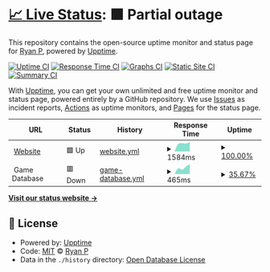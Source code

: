 # [📈 Live Status](https://demo.upptime.js.org): <!--live status--> **🟧 Partial outage**

This repository contains the open-source uptime monitor and status page for [Ryan P](https://demo.upptime.js.org), powered by [Upptime](https://github.com/upptime/upptime).

[![Uptime CI](https://github.com/mifd670/GeorgetownStatus/workflows/Uptime%20CI/badge.svg)](https://github.com/mifd670/GeorgetownStatus/actions?query=workflow%3A%22Uptime+CI%22)
[![Response Time CI](https://github.com/mifd670/GeorgetownStatus/workflows/Response%20Time%20CI/badge.svg)](https://github.com/mifd670/GeorgetownStatus/actions?query=workflow%3A%22Response+Time+CI%22)
[![Graphs CI](https://github.com/mifd670/GeorgetownStatus/workflows/Graphs%20CI/badge.svg)](https://github.com/mifd670/GeorgetownStatus/actions?query=workflow%3A%22Graphs+CI%22)
[![Static Site CI](https://github.com/mifd670/GeorgetownStatus/workflows/Static%20Site%20CI/badge.svg)](https://github.com/mifd670/GeorgetownStatus/actions?query=workflow%3A%22Static+Site+CI%22)
[![Summary CI](https://github.com/mifd670/GeorgetownStatus/workflows/Summary%20CI/badge.svg)](https://github.com/mifd670/GeorgetownStatus/actions?query=workflow%3A%22Summary+CI%22)

With [Upptime](https://upptime.js.org), you can get your own unlimited and free uptime monitor and status page, powered entirely by a GitHub repository. We use [Issues](https://github.com/mifd670/GeorgetownStatus/issues) as incident reports, [Actions](https://github.com/mifd670/GeorgetownStatus/actions) as uptime monitors, and [Pages](https://demo.upptime.js.org) for the status page.

<!--start: status pages-->
<!-- This summary is generated by Upptime (https://github.com/upptime/upptime) -->
<!-- Do not edit this manually, your changes will be overwritten -->
<!-- prettier-ignore -->
| URL | Status | History | Response Time | Uptime |
| --- | ------ | ------- | ------------- | ------ |
| <img alt="" src="https://icons.duckduckgo.com/ip3/playgeorge.town.ico" height="13"> [Website](https://playgeorge.town) | 🟩 Up | [website.yml](https://github.com/MIFD670/GeorgetownStatus/commits/HEAD/history/website.yml) | <details><summary><img alt="Response time graph" src="./graphs/website/response-time-week.png" height="20"> 1584ms</summary><br><a href="https://status.playgeorge.town/history/website"><img alt="Response time 1584" src="https://img.shields.io/endpoint?url=https%3A%2F%2Fraw.githubusercontent.com%2FMIFD670%2FGeorgetownStatus%2FHEAD%2Fapi%2Fwebsite%2Fresponse-time.json"></a><br><a href="https://status.playgeorge.town/history/website"><img alt="24-hour response time 1584" src="https://img.shields.io/endpoint?url=https%3A%2F%2Fraw.githubusercontent.com%2FMIFD670%2FGeorgetownStatus%2FHEAD%2Fapi%2Fwebsite%2Fresponse-time-day.json"></a><br><a href="https://status.playgeorge.town/history/website"><img alt="7-day response time 1584" src="https://img.shields.io/endpoint?url=https%3A%2F%2Fraw.githubusercontent.com%2FMIFD670%2FGeorgetownStatus%2FHEAD%2Fapi%2Fwebsite%2Fresponse-time-week.json"></a><br><a href="https://status.playgeorge.town/history/website"><img alt="30-day response time 1584" src="https://img.shields.io/endpoint?url=https%3A%2F%2Fraw.githubusercontent.com%2FMIFD670%2FGeorgetownStatus%2FHEAD%2Fapi%2Fwebsite%2Fresponse-time-month.json"></a><br><a href="https://status.playgeorge.town/history/website"><img alt="1-year response time 1584" src="https://img.shields.io/endpoint?url=https%3A%2F%2Fraw.githubusercontent.com%2FMIFD670%2FGeorgetownStatus%2FHEAD%2Fapi%2Fwebsite%2Fresponse-time-year.json"></a></details> | <details><summary><a href="https://status.playgeorge.town/history/website">100.00%</a></summary><a href="https://status.playgeorge.town/history/website"><img alt="All-time uptime 100.00%" src="https://img.shields.io/endpoint?url=https%3A%2F%2Fraw.githubusercontent.com%2FMIFD670%2FGeorgetownStatus%2FHEAD%2Fapi%2Fwebsite%2Fuptime.json"></a><br><a href="https://status.playgeorge.town/history/website"><img alt="24-hour uptime 100.00%" src="https://img.shields.io/endpoint?url=https%3A%2F%2Fraw.githubusercontent.com%2FMIFD670%2FGeorgetownStatus%2FHEAD%2Fapi%2Fwebsite%2Fuptime-day.json"></a><br><a href="https://status.playgeorge.town/history/website"><img alt="7-day uptime 100.00%" src="https://img.shields.io/endpoint?url=https%3A%2F%2Fraw.githubusercontent.com%2FMIFD670%2FGeorgetownStatus%2FHEAD%2Fapi%2Fwebsite%2Fuptime-week.json"></a><br><a href="https://status.playgeorge.town/history/website"><img alt="30-day uptime 100.00%" src="https://img.shields.io/endpoint?url=https%3A%2F%2Fraw.githubusercontent.com%2FMIFD670%2FGeorgetownStatus%2FHEAD%2Fapi%2Fwebsite%2Fuptime-month.json"></a><br><a href="https://status.playgeorge.town/history/website"><img alt="1-year uptime 100.00%" src="https://img.shields.io/endpoint?url=https%3A%2F%2Fraw.githubusercontent.com%2FMIFD670%2FGeorgetownStatus%2FHEAD%2Fapi%2Fwebsite%2Fuptime-year.json"></a></details>
| <img alt="" src="https://icons.duckduckgo.com/ip3/null.ico" height="13"> Game Database | 🟥 Down | [game-database.yml](https://github.com/MIFD670/GeorgetownStatus/commits/HEAD/history/game-database.yml) | <details><summary><img alt="Response time graph" src="./graphs/game-database/response-time-week.png" height="20"> 465ms</summary><br><a href="https://status.playgeorge.town/history/game-database"><img alt="Response time 465" src="https://img.shields.io/endpoint?url=https%3A%2F%2Fraw.githubusercontent.com%2FMIFD670%2FGeorgetownStatus%2FHEAD%2Fapi%2Fgame-database%2Fresponse-time.json"></a><br><a href="https://status.playgeorge.town/history/game-database"><img alt="24-hour response time 465" src="https://img.shields.io/endpoint?url=https%3A%2F%2Fraw.githubusercontent.com%2FMIFD670%2FGeorgetownStatus%2FHEAD%2Fapi%2Fgame-database%2Fresponse-time-day.json"></a><br><a href="https://status.playgeorge.town/history/game-database"><img alt="7-day response time 465" src="https://img.shields.io/endpoint?url=https%3A%2F%2Fraw.githubusercontent.com%2FMIFD670%2FGeorgetownStatus%2FHEAD%2Fapi%2Fgame-database%2Fresponse-time-week.json"></a><br><a href="https://status.playgeorge.town/history/game-database"><img alt="30-day response time 465" src="https://img.shields.io/endpoint?url=https%3A%2F%2Fraw.githubusercontent.com%2FMIFD670%2FGeorgetownStatus%2FHEAD%2Fapi%2Fgame-database%2Fresponse-time-month.json"></a><br><a href="https://status.playgeorge.town/history/game-database"><img alt="1-year response time 465" src="https://img.shields.io/endpoint?url=https%3A%2F%2Fraw.githubusercontent.com%2FMIFD670%2FGeorgetownStatus%2FHEAD%2Fapi%2Fgame-database%2Fresponse-time-year.json"></a></details> | <details><summary><a href="https://status.playgeorge.town/history/game-database">35.67%</a></summary><a href="https://status.playgeorge.town/history/game-database"><img alt="All-time uptime 35.67%" src="https://img.shields.io/endpoint?url=https%3A%2F%2Fraw.githubusercontent.com%2FMIFD670%2FGeorgetownStatus%2FHEAD%2Fapi%2Fgame-database%2Fuptime.json"></a><br><a href="https://status.playgeorge.town/history/game-database"><img alt="24-hour uptime 35.67%" src="https://img.shields.io/endpoint?url=https%3A%2F%2Fraw.githubusercontent.com%2FMIFD670%2FGeorgetownStatus%2FHEAD%2Fapi%2Fgame-database%2Fuptime-day.json"></a><br><a href="https://status.playgeorge.town/history/game-database"><img alt="7-day uptime 35.67%" src="https://img.shields.io/endpoint?url=https%3A%2F%2Fraw.githubusercontent.com%2FMIFD670%2FGeorgetownStatus%2FHEAD%2Fapi%2Fgame-database%2Fuptime-week.json"></a><br><a href="https://status.playgeorge.town/history/game-database"><img alt="30-day uptime 35.67%" src="https://img.shields.io/endpoint?url=https%3A%2F%2Fraw.githubusercontent.com%2FMIFD670%2FGeorgetownStatus%2FHEAD%2Fapi%2Fgame-database%2Fuptime-month.json"></a><br><a href="https://status.playgeorge.town/history/game-database"><img alt="1-year uptime 35.67%" src="https://img.shields.io/endpoint?url=https%3A%2F%2Fraw.githubusercontent.com%2FMIFD670%2FGeorgetownStatus%2FHEAD%2Fapi%2Fgame-database%2Fuptime-year.json"></a></details>

<!--end: status pages-->

[**Visit our status website →**](https://demo.upptime.js.org)

## 📄 License

- Powered by: [Upptime](https://github.com/upptime/upptime)
- Code: [MIT](./LICENSE) © [Ryan P](https://demo.upptime.js.org)
- Data in the `./history` directory: [Open Database License](https://opendatacommons.org/licenses/odbl/1-0/)
